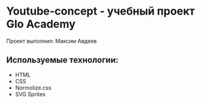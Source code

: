 # Youtube-concept - учебный проект Glo Academy
Проект выполнил: Максим Авдеев

## Используемые технологии:
- HTML
- CSS
- Normolize.css
- SVG Sprites

